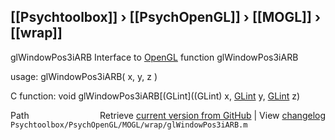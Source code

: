 ## [[Psychtoolbox]] &#8250; [[PsychOpenGL]] &#8250; [[MOGL]] &#8250; [[wrap]]

glWindowPos3iARB  Interface to [OpenGL](OpenGL) function glWindowPos3iARB  
  
usage:  glWindowPos3iARB( x, y, z )  
  
C function:  void glWindowPos3iARB[(GLint]((GLint) x, [GLint](GLint) y, [GLint](GLint) z)  




<div class="code_header" style="text-align:right;">
  <span style="float:left;">Path&nbsp;&nbsp;</span> <span class="counter">Retrieve <a href=
  "https://raw.github.com/Psychtoolbox-3/Psychtoolbox-3/beta/Psychtoolbox/PsychOpenGL/MOGL/wrap/glWindowPos3iARB.m">current version from GitHub</a> | View <a href=
  "https://github.com/Psychtoolbox-3/Psychtoolbox-3/commits/beta/Psychtoolbox/PsychOpenGL/MOGL/wrap/glWindowPos3iARB.m">changelog</a></span>
</div>
<div class="code">
  <code>Psychtoolbox/PsychOpenGL/MOGL/wrap/glWindowPos3iARB.m</code>
</div>

